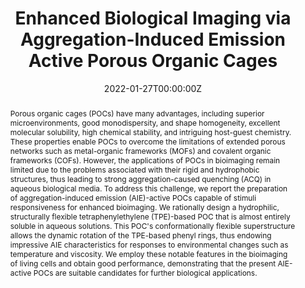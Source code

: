 ---
title: 'Enhanced Biological Imaging via Aggregation-Induced Emission Active Porous Organic Cages'

# Authors
# If you created a profile for a user (e.g. the default `admin` user), write the username (folder name) here
# and it will be replaced with their full name and linked to their profile.
authors:
  - Jinqiao Dong*
  - Yutong Pan
  - Kuiwei Yang
  - Yi Di Yuan
  - Vanessa Wee
  - Shidang Xu
  - Yuxiang Wang
  - Jianwen Jiang*
  - Bin Liu*
  - Dan Zhao*

# Author notes (optional)
author_notes:
  - 'Corresponding author'
  - 'Equal contribution'
  - 'Equal contribution'
  - 'Equal contribution'
  - 'Equal contribution'
  - 'Equal contribution'
  - 'Equal contribution'
  - 'Corresponding author'
  - 'Corresponding author'
  - 'Corresponding author'

date: '2022-01-27T00:00:00Z'
doi: '10.1021/acsnano.1c08605'

# Schedule page publish date (NOT publication's date).
publishDate: '2022-02-22T00:00:00Z'

# Publication type.
# Accepts a single type but formatted as a YAML list (for Hugo requirements).
# Enter a publication type from the CSL standard.
publication_types: ['article-journal']

# Publication name and optional abbreviated publication name.
publication: In *ACS Nano*
publication_short: In *ACS Nano*

abstract: Porous organic cages (POCs) have many advantages, including superior microenvironments, good monodispersity, and shape homogeneity, excellent molecular solubility, high chemical stability, and intriguing host-guest chemistry. These properties enable POCs to overcome the limitations of extended porous networks such as metal-organic frameworks (MOFs) and covalent organic frameworks (COFs). However, the applications of POCs in bioimaging remain limited due to the problems associated with their rigid and hydrophobic structures, thus leading to strong aggregation-caused quenching (ACQ) in aqueous biological media. To address this challenge, we report the preparation of aggregation-induced emission (AIE)-active POCs capable of stimuli responsiveness for enhanced bioimaging. We rationally design a hydrophilic, structurally flexible tetraphenylethylene (TPE)-based POC that is almost entirely soluble in aqueous solutions. This POC's conformationally flexible superstructure allows the dynamic rotation of the TPE-based phenyl rings, thus endowing impressive AIE characteristics for responses to environmental changes such as temperature and viscosity. We employ these notable features in the bioimaging of living cells and obtain good performance, demonstrating that the present AIE-active POCs are suitable candidates for further biological applications.

# Summary. An optional shortened abstract.
summary: Porous organic cages (POCs) have many advantages, including superior microenvironments, good monodispersity, and shape homogeneity, excellent molecular solubility, high chemical stability, and intriguing host-guest chemistry. These properties enable POCs to overcome the limitations of extended porous networks such as metal-organic frameworks (MOFs) and covalent organic frameworks (COFs). However, the applications of POCs in bioimaging remain limited due to the problems associated with their rigid and hydrophobic structures, thus leading to strong aggregation-caused quenching (ACQ) in aqueous biological media. To address this challenge, we report the preparation of aggregation-induced emission (AIE)-active POCs capable of stimuli responsiveness for enhanced bioimaging. We rationally design a hydrophilic, structurally flexible tetraphenylethylene (TPE)-based POC that is almost entirely soluble in aqueous solutions. This POC's conformationally flexible superstructure allows the dynamic rotation of the TPE-based phenyl rings, thus endowing impressive AIE characteristics for responses to environmental changes such as temperature and viscosity. We employ these notable features in the bioimaging of living cells and obtain good performance, demonstrating that the present AIE-active POCs are suitable candidates for further biological applications.
tags: []

# Display this page in the Featured widget?
featured: true

# Custom links (uncomment lines below)
# links:
# - name: Custom Link
#   url: http://example.org

url_pdf: 'https://pubs.acs.org/doi/epdf/10.1021/acsnano.1c08605?ref=article_openPDF'
url_code: ''
url_dataset: ''
url_poster: ''
url_project: ''
url_slides: ''
url_source: ''
url_video: ''

# Featured image
# To use, add an image named `featured.jpg/png` to your page's folder.
image:
  caption: 'Image credit: [**Unsplash**](https://unsplash.com/photos/pLCdAaMFLTE)'
  focal_point: ''
  preview_only: false
---